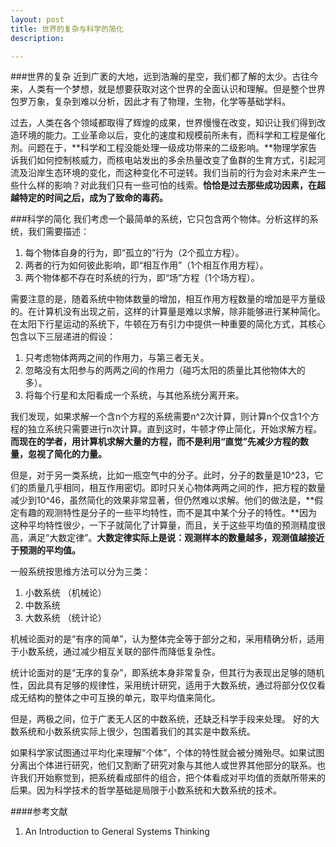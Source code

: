 ```yaml
---
layout: post
title: 世界的复杂与科学的简化
description: 

---
```

###世界的复杂
近到广袤的大地，远到浩瀚的星空，我们都了解的太少。古往今来，人类有一个梦想，就是想要获取对这个世界的全面认识和理解。但是整个世界包罗万象，复杂到难以分析，因此才有了物理，生物，化学等基础学科。

过去，人类在各个领域都取得了辉煌的成果，世界慢慢在改变，知识让我们得到改造环境的能力。工业革命以后，变化的速度和规模前所未有，而科学和工程是催化剂。问题在于，**科学和工程没能处理一级成功带来的二级影响。**物理学家告诉我们如何控制核威力，而核电站发出的多余热量改变了鱼群的生育方式，引起河流及沿岸生态环境的变化，而这种变化不可逆转。我们当前的行为会对未来产生一些什么样的影响？对此我们只有一些可怕的线索。**恰恰是过去那些成功因素，在超越特定的时间之后，成为了致命的毒药。**

###科学的简化
我们考虑一个最简单的系统，它只包含两个物体。分析这样的系统，我们需要描述：    
1. 每个物体自身的行为，即“孤立的”行为（2个孤立方程）。  
2. 两者的行为如何彼此影响，即“相互作用”（1个相互作用方程）。   
3. 两个物体都不存在时系统的行为，即“场”方程（1个场方程）。 
 
需要注意的是，随着系统中物体数量的增加，相互作用方程数量的增加是平方量级的。在计算机没有出现之前，这样的计算量是难以求解，除非能够进行某种简化。在太阳下行星运动的系统下，牛顿在万有引力中提供一种重要的简化方式，其核心包含以下三层递进的假设：    
1. 只考虑物体两两之间的作用力，与第三者无关。  
2. 忽略没有太阳参与的两两之间的作用力（碰巧太阳的质量比其他物体大的多）。  
3. 将每个行星和太阳看成一个系统，与其他系统分离开来。  

我们发现，如果求解一个含n个方程的系统需要n^2次计算，则计算n个仅含1个方程的独立系统只需要进行n次计算。直到这时，牛顿才停止简化，开始求解方程。**而现在的学者，用计算机求解大量的方程，而不是利用“直觉”先减少方程的数量，忽视了简化的力量。** 

但是，对于另一类系统，比如一瓶空气中的分子。此时，分子的数量是10^23，它们的质量几乎相同，相互作用密切。即时只关心物体两两之间的作，把方程的数量减少到10^46，虽然简化的效果非常显著，但仍然难以求解。他们的做法是，**假定有趣的观测特性是分子的一些平均特性，而不是其中某个分子的特性。**因为这种平均特性很少，一下子就简化了计算量，而且，关于这些平均值的预测精度很高，满足“大数定律”。**大数定律实际上是说：观测样本的数量越多，观测值越接近于预测的平均值。**

一般系统按思维方法可以分为三类：   
1. 小数系统  （机械论）  
2. 中数系统    
3. 大数系统  （统计论）  

机械论面对的是“有序的简单”，认为整体完全等于部分之和，采用精确分析，适用于小数系统，通过减少相互关联的部件而降低复杂性。 

统计论面对的是“无序的复杂”，即系统本身非常复杂，但其行为表现出足够的随机性，因此具有足够的规律性，采用统计研究，适用于大数系统，通过将部分仅仅看成无结构的整体之中可互换的单元，取平均值来简化。

但是，两极之间，位于广袤无人区的中数系统，还缺乏科学手段来处理。 好的大数系统和小数系统实际上很少，包围着我们的其实是中数系统。

如果科学家试图通过平均化来理解“个体”，个体的特性就会被分摊殆尽。如果试图分离出个体进行研究，他们又割断了研究对象与其他人或世界其他部分的联系。也许我们开始察觉到，把系统看成部件的组合，把个体看成对平均值的贡献所带来的后果。因为科学技术的哲学基础是局限于小数系统和大数系统的技术。

####参考文献
1. An Introduction to General Systems Thinking